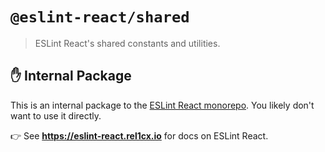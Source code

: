 # `@eslint-react/shared`

> ESLint React's shared constants and utilities.

## ✋ Internal Package

This is an internal package to the [ESLint React monorepo](https://github.com/Rel1cx/eslint-react).
You likely don't want to use it directly.

👉 See **<https://eslint-react.rel1cx.io>** for docs on ESLint React.
